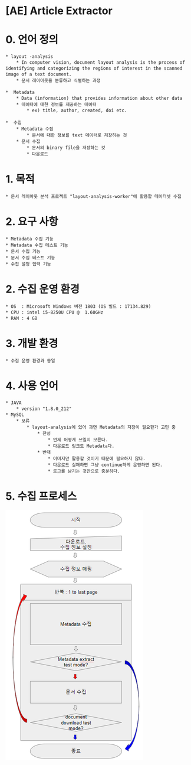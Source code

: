 [AE] Article Extractor
==========================
# 0. 언어 정의
    * layout -analysis 
        * In computer vision, document layout analysis is the process of identifying and categorizing the regions of interest in the scanned image of a text document.
        * 문서 레이아웃을 분류하고 식별하는 과정
        
    *  Metadata
        * Data (information) that provides information about other data
        * 데이터에 대한 정보를 제공하는 데이터
            * ex) title, author, created, doi etc.
            
    *  수집 
        * Metadata 수집
            * 문서에 대한 정보를 text 데이터로 저장하는 것
        * 문서 수집
            * 문서의 binary file을 저장하는 것
            * 다운로드
# 1. 목적
    * 문서 레이아웃 분석 프로젝트 "layout-analysis-worker"에 활용할 데이터셋 수집
# 2. 요구 사항
    * Metadata 수집 기능
    * Metadata 수집 테스트 기능
    * 문서 수집 기능
    * 문서 수집 테스트 기능
    * 수집 설정 입력 기능
            
# 2. 수집 운영 환경
    * OS  : Microsoft Windows 버전 1803 (OS 빌드 : 17134.829)
    * CPU : intel i5-8250U CPU @  1.60GHz
    * RAM : 4 GB
   
# 3. 개발 환경
    * 수집 운영 환경과 동일
        
# 4. 사용 언어
    * JAVA
        * version "1.8.0_212"
    * MySQL
        * 보류
            * layout-analysis에 있어 과연 Metadata의 저장이 필요한가 고민 중
                * 찬성
                    * 언제 어떻게 쓰일지 모른다.
                    * 다운로드 링크도 Metadata다.
                * 반대
                    * 이미지만 활용할 것이기 때문에 필요하지 않다.
                    * 다운로드 실패하면 그냥 continue하게 운영하면 된다.
                    * 로그를 남기는 것만으로 충분하다.
        
# 5. 수집 프로세스
![WorkProcess](image/WorkProcess.PNG)